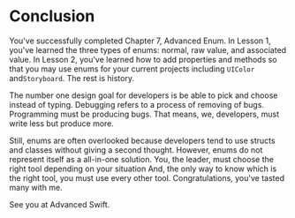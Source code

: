 # Conclusion
You've successfully completed Chapter 7, Advanced Enum. In Lesson 1, you've learned the three types of enums: normal, raw value, and associated value. In Lesson 2, you've learned how to add properties and methods so that you may use enums for your current projects including `UIColor` and`Storyboard`.  The rest is history.

The number one design goal for developers is be able to pick and choose instead of typing.  Debugging refers to a process of removing of bugs. Programming must be producing bugs. That means, we, developers, must write less but produce more.

Still, enums are often overlooked because developers tend to use structs and classes without giving a second thought. However, enums do not represent itself as a all-in-one solution. You, the leader, must choose the right tool depending on your situation And, the only way to know which is the right tool, you must use every other tool. Congratulations, you've tasted many with me. 

See you at Advanced Swift.
